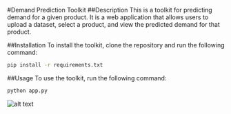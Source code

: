 #Demand Prediction Toolkit
##Description
This is a toolkit for predicting demand for a given product. It is a web application that allows users to upload a dataset, select a product, and view the predicted demand for that product.

##Installation
To install the toolkit, clone the repository and run the following command:

```bash
pip install -r requirements.txt
```

##Usage
To use the toolkit, run the following command:

```bash
python app.py
```

![alt text]('dashboard.png' "Title")
